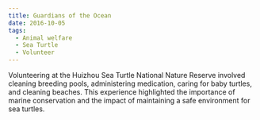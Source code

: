 ```yaml
---
title: Guardians of the Ocean
date: 2016-10-05
tags:
  - Animal welfare
  - Sea Turtle
  - Volunteer
---
```


Volunteering at the Huizhou Sea Turtle National Nature Reserve involved cleaning breeding pools, administering medication, caring for baby turtles, and cleaning beaches. This experience highlighted the importance of marine conservation and the impact of maintaining a safe environment for sea turtles.

